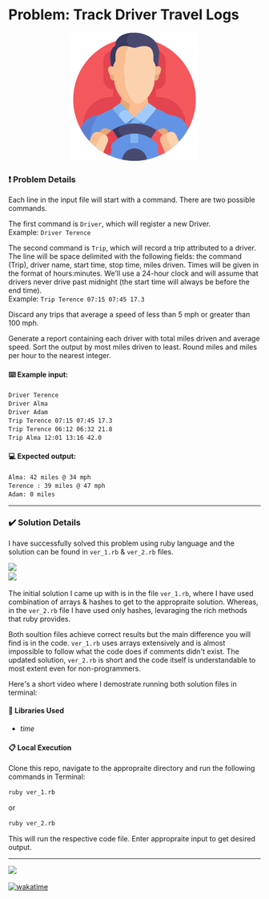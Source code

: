 # Problem: Track Driver Travel Logs

<div align="center">
  <img src="assets/project_logo.png" />
</div>

### ❗ Problem Details

Each line in the input file will start with a command. There are two
possible commands.<br/>

The first command is `Driver`, which will register a new Driver.<br/>
Example: `Driver Terence`


The second command is `Trip`, which will record a trip attributed to a
driver.
<br/>
The line will be space delimited with the following fields:
the command (Trip), driver name, start time, stop time, miles driven.
Times will be given in the format of hours:minutes. We'll use a
24-hour clock and will assume that drivers never drive past midnight
(the start time will always be before the end time).<br/>
Example: `Trip Terence 07:15 07:45 17.3`


Discard any trips that average a speed of less than 5 mph or greater
than 100 mph.


Generate a report containing each driver with total miles driven and
average speed. Sort the output by most miles driven to least. Round
miles and miles per hour to the nearest integer.


#### ⌨️ Example input:
```bash
Driver Terence
Driver Alma
Driver Adam
Trip Terence 07:15 07:45 17.3
Trip Terence 06:12 06:32 21.8
Trip Alma 12:01 13:16 42.0
```

#### 💻 Expected output:
```bash
Alma: 42 miles @ 34 mph
Terence : 39 miles @ 47 mph
Adam: 0 miles
```

----

### ✔️ Solution Details

I have successfully solved this problem using ruby language and the solution can be found in `ver_1.rb` & `ver_2.rb` files.

<img src="https://img.shields.io/badge/Ruby2-CC342D?style=for-the-badge&logo=ruby&logoColor=white" />
<br/>
<img src="https://img.shields.io/badge/Ruby3-CC342D?style=for-the-badge&logo=ruby&logoColor=white" />

The initial solution I came up with is in the file `ver_1.rb`, where I have used combination of arrays & hashes to get to the appropraite solution. Whereas, in the `ver_2.rb` file I have used only hashes, levaraging the rich methods that ruby provides.

Both soultion files achieve correct results but the main difference you will find is in the code. `ver_1.rb` uses arrays extensively and is almost impossible to follow what the code does if comments didn't exist. The updated solution, `ver_2.rb` is short and the code itself is understandable to most extent even for non-programmers.

Here's a short video where I demostrate running both solution files in terminal:



#### 💎 Libraries Used
 - _time_


#### 📋 Local Execution

Clone this repo, navigate to the appropraite directory and run the following commands in Terminal:

```bash
ruby ver_1.rb
```
or

```bash
ruby ver_2.rb
```

This will run the respective code file. Enter appropraite input to get desired output.

----

![](https://visitor-badge-reloaded.herokuapp.com/badge?page_id=juzershakir.track_driving_history&color=000000&lcolor=000000&style=for-the-badge&logo=Github)


<a href="https://wakatime.com/badge/github/JuzerShakir/track_driving_history"><img src="https://wakatime.com/badge/github/JuzerShakir/track_driving_history.svg" alt="wakatime"></a>


